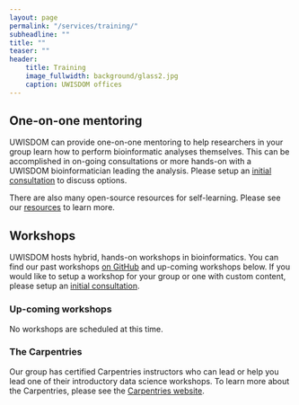 ```yaml
---
layout: page
permalink: "/services/training/"
subheadline: ""
title: ""
teaser: ""
header:
    title: Training
    image_fullwidth: background/glass2.jpg
    caption: UWISDOM offices
---
```


## One-on-one mentoring

UWISDOM can provide one-on-one mentoring to help researchers in your group learn how to perform bioinformatic analyses themselves. This can be accomplished in on-going consultations or more hands-on with a UWISDOM bioinformatician leading the analysis. Please setup an <a href="/contact">initial consultation</a> to discuss options.

There are also many open-source resources for self-learning. Please see our <a href="/services/resources">resources</a> to learn more.

## Workshops

UWISDOM hosts hybrid, hands-on workshops in bioinformatics. You can find our past workshops <a href="https://bigslu.github.io/workshops/">on GitHub</a> and up-coming workshops below. If you would like to setup a workshop for your group or one with custom content, please setup an <a href="/contact">initial consultation</a>.

### Up-coming workshops

No workshops are scheduled at this time.

### The Carpentries

Our group has certified Carpentries instructors who can lead or help you lead one of their introductory data science workshops. To learn more about the Carpentries, please see the <a href="https://carpentries.org/index.html">Carpentries website</a>.

